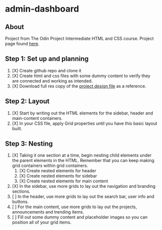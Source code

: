 # admin-dashboard

## About

Project from The Odin Project Intermediate HTML and CSS course. Project page found [here](https://www.theodinproject.com/lessons/node-path-intermediate-html-and-css-admin-dashboard).

## Step 1: Set up and planning

1. [X] Create github repo and clone it
2. [X] Create html and css files with some dummy content to verify they are connected and working as intended.
3. [X] Download full res copy of the [project design file](https://cdn.statically.io/gh/TheOdinProject/curriculum/43cc6ab69fdfbef40d431a65677d2144668930ac/intermediate_html_css/grid/project_admin_dashboard/imgs/dashboard-project.png) as a reference.

## Step 2: Layout

1. [X] Start by writing out the HTML elements for the sidebar, header and main-content containers.
2. [X] In your CSS file, apply Grid properties until you have this basic layout built.

## Step 3: Nesting

1. [X] Taking it one section at a time, begin nesting child elements under the parent elements in the HTML. Remember that you can keep making grid containers within grid containers.
    1. [X] Create nested elements for header
    2. [X] Create nested elements for sidebar
    3. [X] Create nested elements for main content
2. [X] In the sidebar, use more grids to lay out the navigation and branding sections.
3. [ ] In the header, use more grids to lay out the search bar, user info and buttons.
4. [ ] For the main content, use more grids to lay out the projects, announcements and trending items.
5. [ ] Fill out some dummy content and placeholder images so you can position all of your grid items.